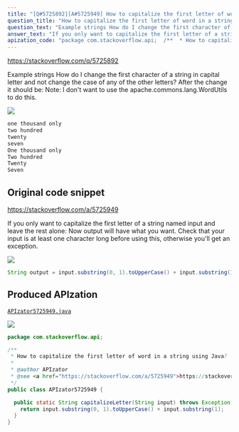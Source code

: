```yaml
---
title: "[Q#5725892][A#5725949] How to capitalize the first letter of word in a string using Java?"
question_title: "How to capitalize the first letter of word in a string using Java?"
question_text: "Example strings How do I change the first character of a string in capital letter and not change the case of any of the other letters? After the change it should be: Note: I don't want to use the apache.commons.lang.WordUtils to do this."
answer_text: "If you only want to capitalize the first letter of a string named input and leave the rest alone: Now output will have what you want. Check that your input is at least one character long before using this, otherwise you'll get an exception."
apization_code: "package com.stackoverflow.api;  /**  * How to capitalize the first letter of word in a string using Java?  *  * @author APIzator  * @see <a href=\"https://stackoverflow.com/a/5725949\">https://stackoverflow.com/a/5725949</a>  */ public class APIzator5725949 {    public static String capitalizeLetter(String input) throws Exception {     return input.substring(0, 1).toUpperCase() + input.substring(1);   } }"
---
```


https://stackoverflow.com/q/5725892

Example strings
How do I change the first character of a string in capital letter and not change the case of any of the other letters?
After the change it should be:
Note: I don&#x27;t want to use the apache.commons.lang.WordUtils to do this.


<div class="code-logo"><img src="/stackoverflow.png" /></div>

```java
one thousand only
two hundred
twenty
seven
One thousand only
Two hundred
Twenty
Seven
```


## Original code snippet

https://stackoverflow.com/a/5725949

If you only want to capitalize the first letter of a string named input and leave the rest alone:
Now output will have what you want. Check that your input is at least one character long before using this, otherwise you&#x27;ll get an exception.

<div class="code-logo"><img src="/stackoverflow.png" /></div>

```java
String output = input.substring(0, 1).toUpperCase() + input.substring(1);
```

## Produced APIzation

[`APIzator5725949.java`](https://github.com/blind-papers/apization-temp-data/raw/main/search/APIzator5725949.java)

<div class="code-logo"><img src="/apizator.png" /></div>

```java
package com.stackoverflow.api;

/**
 * How to capitalize the first letter of word in a string using Java?
 *
 * @author APIzator
 * @see <a href="https://stackoverflow.com/a/5725949">https://stackoverflow.com/a/5725949</a>
 */
public class APIzator5725949 {

  public static String capitalizeLetter(String input) throws Exception {
    return input.substring(0, 1).toUpperCase() + input.substring(1);
  }
}

```